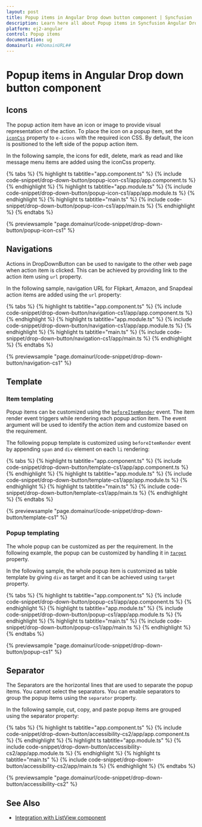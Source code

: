 ```yaml
---
layout: post
title: Popup items in Angular Drop down button component | Syncfusion
description: Learn here all about Popup items in Syncfusion Angular Drop down button component of Syncfusion Essential JS 2 and more.
platform: ej2-angular
control: Popup items 
documentation: ug
domainurl: ##DomainURL##
---
```


# Popup items in Angular Drop down button component

## Icons

The popup action item have an icon or image to provide visual representation of the action. To place the icon on a popup item, set the [`iconCss`](https://ej2.syncfusion.com/angular/documentation/api/drop-down-button#iconcss) property to `e-icons` with the required icon CSS. By default, the icon is positioned to the left side of the popup action item.

In the following sample, the icons for edit, delete, mark as read  and like message menu items are added using the iconCss property.

{% tabs %}
{% highlight ts tabtitle="app.component.ts" %}
{% include code-snippet/drop-down-button/popup-icon-cs1/app/app.component.ts %}
{% endhighlight %}
{% highlight ts tabtitle="app.module.ts" %}
{% include code-snippet/drop-down-button/popup-icon-cs1/app/app.module.ts %}
{% endhighlight %}
{% highlight ts tabtitle="main.ts" %}
{% include code-snippet/drop-down-button/popup-icon-cs1/app/main.ts %}
{% endhighlight %}
{% endtabs %}
  
{% previewsample "page.domainurl/code-snippet/drop-down-button/popup-icon-cs1" %}

## Navigations

Actions in DropDownButton can be used to navigate to the other web page when action item is clicked. This can be achieved by providing link to the action item using `url` property.

In the following sample, navigation URL for Flipkart, Amazon, and Snapdeal action items are added using the `url` property:

{% tabs %}
{% highlight ts tabtitle="app.component.ts" %}
{% include code-snippet/drop-down-button/navigation-cs1/app/app.component.ts %}
{% endhighlight %}
{% highlight ts tabtitle="app.module.ts" %}
{% include code-snippet/drop-down-button/navigation-cs1/app/app.module.ts %}
{% endhighlight %}
{% highlight ts tabtitle="main.ts" %}
{% include code-snippet/drop-down-button/navigation-cs1/app/main.ts %}
{% endhighlight %}
{% endtabs %}
  
{% previewsample "page.domainurl/code-snippet/drop-down-button/navigation-cs1" %}

## Template

### Item templating

Popup items can be customized using the [`beforeItemRender`](https://ej2.syncfusion.com/angular/documentation/api/drop-down-button#beforeitemrender) event. The item render event triggers while rendering each popup action item. The event argument will be used to identify the action item and customize based on the requirement.

The following popup template is customized using `beforeItemRender` event by appending `span` and `div` element on each `li` rendering:

{% tabs %}
{% highlight ts tabtitle="app.component.ts" %}
{% include code-snippet/drop-down-button/template-cs1/app/app.component.ts %}
{% endhighlight %}
{% highlight ts tabtitle="app.module.ts" %}
{% include code-snippet/drop-down-button/template-cs1/app/app.module.ts %}
{% endhighlight %}
{% highlight ts tabtitle="main.ts" %}
{% include code-snippet/drop-down-button/template-cs1/app/main.ts %}
{% endhighlight %}
{% endtabs %}
  
{% previewsample "page.domainurl/code-snippet/drop-down-button/template-cs1" %}

### Popup templating

The whole popup can be customized as per the requirement. In the following example, the popup can be customized by handling it in [`target`](https://ej2.syncfusion.com/angular/documentation/api/drop-down-button#target) property.

In the following sample, the whole popup item is customized as table template by giving `div` as target and it can be achieved using `target` property.

{% tabs %}
{% highlight ts tabtitle="app.component.ts" %}
{% include code-snippet/drop-down-button/popup-cs1/app/app.component.ts %}
{% endhighlight %}
{% highlight ts tabtitle="app.module.ts" %}
{% include code-snippet/drop-down-button/popup-cs1/app/app.module.ts %}
{% endhighlight %}
{% highlight ts tabtitle="main.ts" %}
{% include code-snippet/drop-down-button/popup-cs1/app/main.ts %}
{% endhighlight %}
{% endtabs %}
  
{% previewsample "page.domainurl/code-snippet/drop-down-button/popup-cs1" %}

## Separator

The Separators are the horizontal lines that are used to separate the popup items. You cannot select the separators.
You can enable separators to group the popup items using the `separator` property.

In the following sample, cut, copy, and paste popup items are grouped using the separator property:

{% tabs %}
{% highlight ts tabtitle="app.component.ts" %}
{% include code-snippet/drop-down-button/accessibility-cs2/app/app.component.ts %}
{% endhighlight %}
{% highlight ts tabtitle="app.module.ts" %}
{% include code-snippet/drop-down-button/accessibility-cs2/app/app.module.ts %}
{% endhighlight %}
{% highlight ts tabtitle="main.ts" %}
{% include code-snippet/drop-down-button/accessibility-cs2/app/main.ts %}
{% endhighlight %}
{% endtabs %}
  
{% previewsample "page.domainurl/code-snippet/drop-down-button/accessibility-cs2" %}

## See Also

* [Integration with ListView component](./how-to/group-popup-items-with-listview-component)